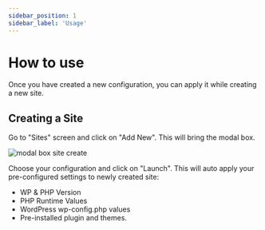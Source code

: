 ```yaml
---
sidebar_position: 1
sidebar_label: 'Usage'
---
```


# How to use

Once you have created a new configuration, you can apply it while creating a new site. 

## Creating a Site

Go to "Sites" screen and click on "Add New". This will bring the modal box. 

![modal box site create](https://ik.imagekit.io/instawp/instawp-docs-config-choose_2x_m6CVZkhgg.png?ik-sdk-version=javascript-1.4.3&updatedAt=1655475714295)

Choose your configuration and click on "Launch". This will auto apply your pre-configured settings to newly created site:

- WP & PHP Version
- PHP Runtime Values
- WordPress wp-config.php values
- Pre-installed plugin and themes. 

